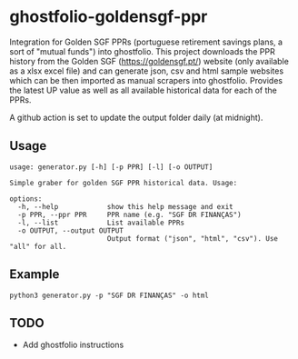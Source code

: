 # ghostfolio-goldensgf-ppr
Integration for Golden SGF PPRs (portuguese retirement savings plans, a sort of "mutual funds") into ghostfolio.
This project downloads the PPR history from the Golden SGF (https://goldensgf.pt/) website (only available as a xlsx excel file) and can generate json, csv and html sample websites which can be then imported as manual scrapers into ghostfolio. Provides the latest UP value as well as all available historical data for each of the PPRs.

A github action is set to update the output folder daily (at midnight).

## Usage

```
usage: generator.py [-h] [-p PPR] [-l] [-o OUTPUT]

Simple graber for golden SGF PPR historical data. Usage:

options:
  -h, --help            show this help message and exit
  -p PPR, --ppr PPR     PPR name (e.g. "SGF DR FINANÇAS")
  -l, --list            List available PPRs
  -o OUTPUT, --output OUTPUT
                        Output format ("json", "html", "csv"). Use "all" for all.
```

## Example

`python3 generator.py -p "SGF DR FINANÇAS" -o html`

## TODO

- Add ghostfolio instructions

